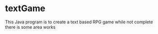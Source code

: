# textGame
This Java program is to create a text based RPG game while not complete there is some area works
